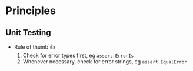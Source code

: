 # Principles
## Unit Testing
- Rule of thumb 👍
  1. Check for error types first, eg `assert.ErrorIs`
  2. Whenever necessary, check for error strings, eg `assert.EqualError`
